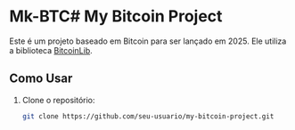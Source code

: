 # Mk-BTC# My Bitcoin Project

Este é um projeto baseado em Bitcoin para ser lançado em 2025. Ele utiliza a biblioteca [BitcoinLib](https://github.com/1200wd/bitcoinlib).

## Como Usar

1. Clone o repositório:
   ```bash
   git clone https://github.com/seu-usuario/my-bitcoin-project.git
